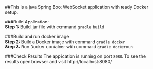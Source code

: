 ##This is a java Spring Boot WebSocket application with ready Docker setup.

###Build Application:  
**Step 1:** Build .jar file with command `gradle build`

###Build and run docker image     
**Step 2:** Build a Docker image with command `gradle docker`  
**Step 3:** Run Docker container with command `gradle dockerRun`

###Check Results
The application is running on port `8080`. To see the results open browser and visit http://localhost:8080/ 